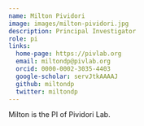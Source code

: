 ```yaml
---
name: Milton Pividori
image: images/milton-pividori.jpg
description: Principal Investigator
role: pi
links:
  home-page: https://pivlab.org
  email: miltondp@pivlab.org
  orcid: 0000-0002-3035-4403
  google-scholar: servJtkAAAAJ
  github: miltondp
  twitter: miltondp
---
```


Milton is the PI of Pividori Lab.
